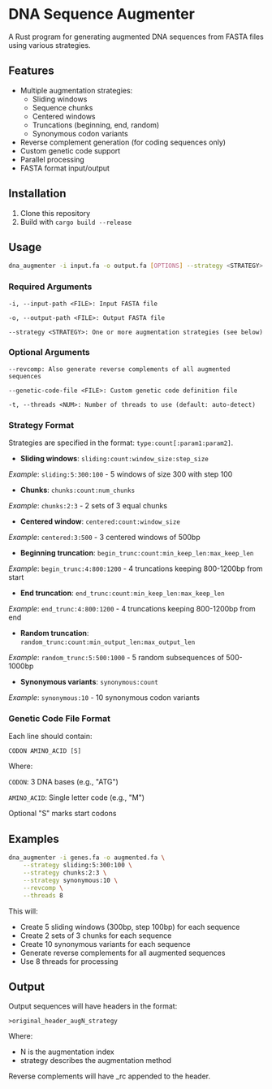 # DNA Sequence Augmenter

A Rust program for generating augmented DNA sequences from FASTA files using various strategies.

## Features

- Multiple augmentation strategies:
  - Sliding windows
  - Sequence chunks
  - Centered windows
  - Truncations (beginning, end, random)
  - Synonymous codon variants
- Reverse complement generation (for coding sequences only)
- Custom genetic code support
- Parallel processing
- FASTA format input/output

## Installation

1. Clone this repository
2. Build with `cargo build --release`

## Usage

```bash
dna_augmenter -i input.fa -o output.fa [OPTIONS] --strategy <STRATEGY>...
```

### Required Arguments

```
-i, --input-path <FILE>: Input FASTA file

-o, --output-path <FILE>: Output FASTA file

--strategy <STRATEGY>: One or more augmentation strategies (see below)
```

### Optional Arguments

```
--revcomp: Also generate reverse complements of all augmented sequences

--genetic-code-file <FILE>: Custom genetic code definition file

-t, --threads <NUM>: Number of threads to use (default: auto-detect)
```

### Strategy Format

Strategies are specified in the format: `type:count[:param1:param2]`. 

* **Sliding windows**: `sliding:count:window_size:step_size`

*Example*: `sliding:5:300:100` - 5 windows of size 300 with step 100

* **Chunks**: `chunks:count:num_chunks`

*Example*: `chunks:2:3` - 2 sets of 3 equal chunks

* **Centered window**: `centered:count:window_size`

*Example*: `centered:3:500` - 3 centered windows of 500bp

* **Beginning truncation**: `begin_trunc:count:min_keep_len:max_keep_len`

*Example*: `begin_trunc:4:800:1200` - 4 truncations keeping 800-1200bp from start

* **End truncation**: `end_trunc:count:min_keep_len:max_keep_len`

*Example*: `end_trunc:4:800:1200` - 4 truncations keeping 800-1200bp from end

* **Random truncation**: `random_trunc:count:min_output_len:max_output_len`

*Example*: `random_trunc:5:500:1000` - 5 random subsequences of 500-1000bp

* **Synonymous variants**: `synonymous:count`

*Example*: `synonymous:10` - 10 synonymous codon variants

### Genetic Code File Format

Each line should contain:

```
CODON AMINO_ACID [S]
```

Where:

`CODON`: 3 DNA bases (e.g., "ATG")

`AMINO_ACID`: Single letter code (e.g., "M")

Optional "S" marks start codons

## Examples

```bash
dna_augmenter -i genes.fa -o augmented.fa \
    --strategy sliding:5:300:100 \
    --strategy chunks:2:3 \
    --strategy synonymous:10 \
    --revcomp \
    --threads 8
```

This will:

* Create 5 sliding windows (300bp, step 100bp) for each sequence
* Create 2 sets of 3 chunks for each sequence
* Create 10 synonymous variants for each sequence
* Generate reverse complements for all augmented sequences
* Use 8 threads for processing

## Output

Output sequences will have headers in the format:

```
>original_header_augN_strategy
```

Where:

* N is the augmentation index
* strategy describes the augmentation method

Reverse complements will have _rc appended to the header.